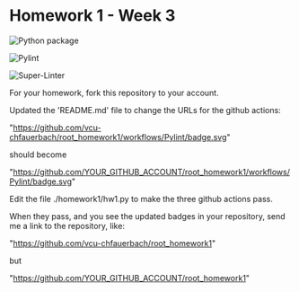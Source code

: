 # Homework 1 - Week 3

![Python package](https://github.com/vcu-chfauerbach/root_homework1/workflows/Python%20package/badge.svg)

![Pylint](https://github.com/vcu-chfauerbach/root_homework1/workflows/Pylint/badge.svg)

![Super-Linter](https://github.com/vcu-chfauerbach/root_homework1/workflows/Super-Linter/badge.svg)

For your homework, fork this repository to your account.

Updated the 'README.md' file to change the URLs for the github actions:

"https://github.com/vcu-chfauerbach/root_homework1/workflows/Pylint/badge.svg"

should become

"https://github.com/YOUR_GITHUB_ACCOUNT/root_homework1/workflows/Pylint/badge.svg"

Edit the file ./homework1/hw1.py to make the three github actions pass.

When they pass, and you see the updated badges in your repository, send me a link to the repository, like:

"https://github.com/vcu-chfauerbach/root_homework1"

but

"https://github.com/YOUR_GITHUB_ACCOUNT/root_homework1"
